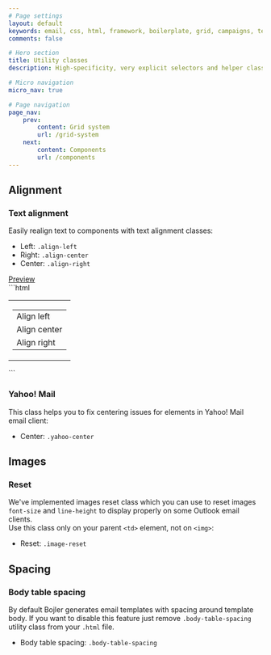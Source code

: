 ```yaml
---
# Page settings
layout: default
keywords: email, css, html, framework, boilerplate, grid, campaigns, templates, bojler, slicejack
comments: false

# Hero section
title: Utility classes
description: High-specificity, very explicit selectors and helper classes. We use them to easily manipulate with things such as alignments and images.

# Micro navigation
micro_nav: true

# Page navigation
page_nav:
    prev:
        content: Grid system
        url: /grid-system
    next:
        content: Components
        url: /components
---
```


## Alignment
### Text alignment
Easily realign text to components with text alignment classes:
- Left: `.align-left`
- Right: `.align-center`
- Center: `.align-right`

<div class="example">
    <a href="examples/example-utility-alignment.html" target="blank">Preview</a>
</div>
```html
<table class="container" width="600" align="center" border="0" cellpadding="0" cellspacing="0">
    <tr>
        <td class="column-12 first last">
            <table class="table-full-width" width="100%" border="0" cellpadding="0" cellspacing="0">
                <tr>
                    <td class="align-left">Align left</td>
                </tr>
                <tr>
                    <td class="align-center">Align center</td>
                </tr>
                <tr>
                    <td class="align-right">Align right</td>
                </tr>
            </table>
        </td><!-- /.col -->
    </tr>
</table><!-- /.container -->
```

### Yahoo! Mail
This class helps you to fix centering issues for elements in Yahoo! Mail email client:
- Center: `.yahoo-center`

## Images
### Reset
We've implemented images reset class which you can use to reset images  
`font-size` and `line-height` to display properly on some Outlook email clients.  
Use this class only on your parent `<td>` element, not on `<img>`:

- Reset: `.image-reset`

## Spacing
### Body table spacing
By default Bojler generates email templates with spacing around template body.
If you want to disable this feature just remove `.body-table-spacing` utility class from your `.html` file.

- Body table spacing: `.body-table-spacing`
